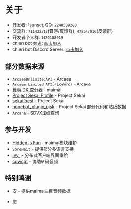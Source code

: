 # 关于

- 开发者: 'sunset, QQ: `2248589280`
- 交流群: `711422712`(音游/反馈群), `478547016`(反馈群)
- 开发者个人群: `1029108019`
- chieri bot 频道: [点击加入](https://qun.qq.com/qqweb/qunpro/share?_wv=3&_wwv=128&inviteCode=PMg2z&from=246610&biz=ka)
- chieri bot Discord Server: [点击加入](https://discord.gg/89yKK2Re7M)



## 部分数据来源

- `ArcaeaUnlimitedAPI` - Arcaea
- `Arcaea Limited API`(*[Lowiro](https://lowiro.com/)) - Arcaea
- [舞萌 DX 查分器](https://www.diving-fish.com/maimaidx/prober/) - maimai
- [Project Sekai Profile](https://profile.pjsekai.moe/) - Project Sekai
- [sekai.best](https://sekai.best/) - Project Sekai
- [nonebot_plugin_pjsk](https://github.com/Agnes4m/nonebot_plugin_pjsk) - Project Sekai 部分代码和贴纸数据
- `Arcana` - SDVX成绩查询



## 参与开发

- [Hidden is Fun](https://space.bilibili.com/258539700) - maimai模块维护
- `SoreHait` - 提供部分多语言支持
- [Ivy_](https://space.bilibili.com/8117262) - 分布式客户端界面重绘
- [cdwcgt](https://space.bilibili.com/12485629) - 协助转码音频



## 特别鸣谢

- 安 - 提供maimai曲目音频数据

- 您